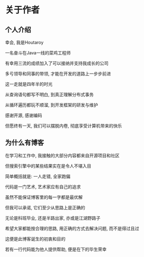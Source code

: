 # 关于作者

## 个人介绍

幸会, 我是Houtaroy

一名奋斗在Java一线的菜鸡工程师

有幸用三流的成绩加入了可以接纳并支持我成长的公司

多亏领导和同事的带领, 才能在开发的道路上一步步前进

这一走就是四年半的时光

从查询语句都写不明白, 到真正理解分布式事务

从循环遍历都玩不顺溜, 到开发框架的研发与维护

感谢开源, 感谢编码

但愿终有一天, 我们可以摆脱内卷, 彻底享受计算机带来的快乐

## 为什么有博客

在学习和工作中, 我接触的大部分内容都来自开源项目和社区

但搜索引擎中的某些结果实在是令人不堪入目

简单概括就是: 一人走错, 全家跑偏

代码是一门艺术, 艺术家应有自己的追求

虽然不能保证博客里的每一字都是最优解

但我可以承诺, 它们至少从思路上是正确的

无论是科班毕业, 还是半路出家, 亦或是江湖野路子

希望大家都能按合理的思路, 用正确的方式去解决问题, 而不是得过且过

这便是此博客诞生的初衷和目的

若有一行代码能为他人提供帮助, 便是在下的毕生荣幸